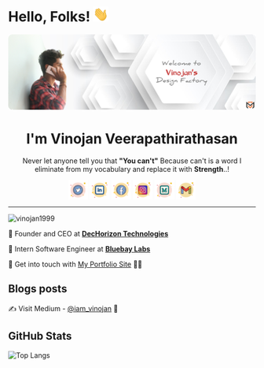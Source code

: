 
# Hello, Folks! <img src="img/Hi.gif" height="30px">

[![Header](img/profile-banner.png "Header")](https://vinojan.online)


<!-- ////////////////// START README FILE /////////////////// -->

<h1 align="center">I'm Vinojan Veerapathirathasan</h1>

<p align="center"> Never let anyone tell you that <b>"You can't"</b> Because can't is a word I eliminate from my vocabulary and replace it with <b>Strength</b>..!</p>

<p align="center">
<a href="https://twitter.com/imvinojanv" target="_blank"><img align="center" src="img/twitter1.svg" alt="twitter" height="40" width="40" /></a>
<a href="https://linkedin.com/in/imvinojanv" target="_blank"><img align="center" src="img/linkedin1.svg" alt="linkedin" height="40" width="40" /></a>
<a href="https://fb.com/imvinojanv" target="_blank"><img align="center" src="img/facebook1.svg" alt="facebook" height="40" width="40" /></a>
<a href="https://instagram.com/imvinojanv" target="_blank"><img align="center" src="img/instagram1.svg" alt="instagram" height="40" width="40" /></a>
<a href="https://medium.com/@imvinojanv" target="_blank"><img align="center" src="img/medium1.svg" alt="medium" height="40" width="40" /></a>
<a href="mailto:vinojan@dechorizon.com" target="_blank"><img align="center" src="img/gmail.svg" alt="email" height="40" width="40" /></a>
</p>
<!-- https://icons8.com/icons/ -->
<hr/>

<!-- Counter of profile viewers -->
<p align="left"> 
<img src="https://komarev.com/ghpvc/?username=imvinojanv&label=Profile%20views&color=0e75b6&style=flat" alt="vinojan1999" /> 
</p>


<!--//////////// About my self ////////////////-->
🔅 Founder and CEO at [**DecHorizon Technologies**](https://dechorizon.com/)

🔅 Intern Software Engineer at [**Bluebay Labs**](https://blubaylabs.co/)

<!-- 🔅 Previous Projects 💼
- [Adventure Club Website](https://ac-uok.com/)
- [SEO for TOWNCHIC](https://townchic.co/)
- [Eventers-Event](https://eventersevents.com/)
- [BookBae](https://www.bookbae.store/) -->

🔅 Get into touch with [My Portfolio Site](https://vinojan.online) 👨‍💻

<!-- 🔅 Lets checkout my articles on the [Medium](https://medium.com/@iam_vinojan) 📝 -->

<!--////////////// Blog section ///////////// -->
## Blogs posts
✍️ Visit Medium - [@iam_vinojan](https://medium.com/@imvinojanv) 📝

<!-- //////// GitHub Stats /////////////-->
## GitHub Stats
![Top Langs](https://github-readme-stats.vercel.app/api/top-langs/?username=imvinojanv&hide_progress=true&langs_count=20&theme=merko)

<!-- ![Anurag's GitHub stats](https://github-readme-stats.vercel.app/api?username=Vinojan1999&show_icons=true&theme=merko) -->


<!-- Twitter User name and Follower -->
<!-- <p align="left">
<a href="https://twitter.com/iam_vinojan" target="_blank"><img src="https://img.shields.io/twitter/follow/iam_vinojan?logo=twitter&style=for-the-badge" alt="iam_vinojan" /></a> 
</p> -->



<!-- ///////////// Languages ///////////// -->
<!-- <h3 align="left">Languages and Tools:</h3> -->
<!-- ## Languages & Tools -->
<!-- <p align="left">  -->
<!-- HTML -->
<!-- <a target="_blank"> <img src="img/html-5.svg" alt="html5" width="30" height="30"/> </a>  -->
<!-- CSS -->
<!-- <a target="_blank"> <img src="img/css-3.svg" alt="css3" width="30" height="30"/> </a>  -->
<!-- JS -->
<!-- <a target="_blank"> <img src="img/javascript.svg" alt="javascript" width="30" height="30"/> </a>  -->
<!-- Bootstrap -->
<!-- <a target="_blank"> <img src="https://raw.githubusercontent.com/devicons/devicon/master/icons/bootstrap/bootstrap-plain-wordmark.svg" alt="bootstrap" width="30" height="30"/> </a>  -->
<!-- React JS -->
<!-- <a target="_blank"> <img src="https://raw.githubusercontent.com/devicons/devicon/master/icons/react/react-original-wordmark.svg" alt="react" width="30" height="30"/> </a>  -->
<!-- Node JS -->
<!-- <a target="_blank"> <img src="img/nodejs-seeklogo.com.svg" alt="nodejs" width="30" height="30"/> </a>  -->
<!-- Vue JS -->
<!-- <a target="_blank"> <img src="img/vue-js.svg" alt="nodejs" width="30" height="30"/> </a>  -->
<!-- Angular JS -->
<!-- <a target="_blank"> <img src="img/angularjs.svg" alt="angular" width="30" height="30"/> </a>  -->
<!-- C -->
<!-- <a target="_blank"> <img src="https://raw.githubusercontent.com/devicons/devicon/master/icons/c/c-original.svg" alt="c" width="30" height="30"/> </a>  -->
 <!-- Java  -->
<!-- <a target="_blank"> <img src="https://raw.githubusercontent.com/devicons/devicon/master/icons/java/java-original.svg" alt="java" width="30" height="30"/> </a>  -->
<!-- PHP -->
<!-- <a target="_blank"> <img src="https://raw.githubusercontent.com/devicons/devicon/master/icons/php/php-original.svg" alt="php" width="30" height="30"/> </a>  -->
<!-- Python -->
<!-- <a target="_blank"> <img src="img/python.svg" alt="python" width="30" height="30"/> </a>  -->
<!-- Firebase -->
<!-- <a target="_blank"> <img src="https://www.vectorlogo.zone/logos/firebase/firebase-icon.svg" alt="firebase" width="30" height="30"/> </a>  -->
<!-- Kotlin -->
<!-- <a target="_blank"> <img src="img/kotlin.svg" alt="Kotlin" width="30" height="30"/> </a>  -->
<!-- Mongo DB -->
<!-- <a target="_blank"> <img src="https://raw.githubusercontent.com/devicons/devicon/master/icons/mongodb/mongodb-original-wordmark.svg" alt="mongodb" width="30" height="30"/> </a>  -->
<!-- npm -->
<!-- <a target="_blank"> <img src="img/npm.svg" alt="npm" width="30" height="30"/> </a>  -->
<!-- MySQL -->
<!-- <a target="_blank"> <img src="https://raw.githubusercontent.com/devicons/devicon/master/icons/mysql/mysql-original-wordmark.svg" alt="mysql" width="30" height="30"/> </a>  -->
<!-- GIT -->
<!-- <a target="_blank"> <img src="https://www.vectorlogo.zone/logos/git-scm/git-scm-icon.svg" alt="git" width="30" height="30"/> </a>   -->
<!-- Sass -->
<!-- <a target="_blank"> <img src="https://raw.githubusercontent.com/devicons/devicon/master/icons/sass/sass-original.svg" alt="sass" width="30" height="30"/> </a> -->
<!-- </p> -->

<!-- ///////////// Softwares //////////////// -->
<!-- <h3 align="left">Softwares:</h3> -->
<!-- ## -->
<!-- <p align="left"> -->
<!-- Adobe PS -->
<!-- <a target="_blank"> <img src="img/adobe-photoshop.svg" alt="photoshop" width="30" height="30"/> </a>  -->
<!-- Adobe AI -->
<!-- <a target="_blank"> <img src="https://www.vectorlogo.zone/logos/adobe_illustrator/adobe_illustrator-icon.svg" alt="illustrator" width="30" height="30"/> </a> -->
<!-- Adobe XD -->
<!-- <a target="_blank"> <img src="https://cdn.worldvectorlogo.com/logos/adobe-xd.svg" alt="xd" width="30" height="30"/> </a> -->
<!-- Figma -->
<!-- <a target="_blank"> <img src="https://www.vectorlogo.zone/logos/figma/figma-icon.svg" alt="figma" width="30" height="30"/> </a>  -->
<!-- Lunacy -->
<!-- <a target="_blank"> <img src="img/lunacy.svg" alt="lunacy" width="30" height="30"/> </a> -->
<!-- Android Studio -->
<!-- <a target="_blank"> <img src="img/android-studio.svg" alt="angular" width="30" height="30"/> </a> -->
<!-- VS code -->
<!-- <a target="_blank"> <img src="img/vs-code.svg" alt="angular" width="30" height="30"/> </a>   -->
<!-- Postman -->
<!-- <a target="_blank"> <img src="https://www.vectorlogo.zone/logos/getpostman/getpostman-icon.svg" alt="postman" width="30" height="30"/> </a>  -->
<!-- Heroku -->
<!-- <a target="_blank"> <img src="img/heroku.svg" alt="heroku" width="30" height="30"/> </a> -->
<!-- </p> -->




<!-- <h3 align="left">Trophy:</h3> -->
<!-- ## Trophy -->
<!-- <p align="center">  -->

<!-- [![trophy](https://github-profile-trophy.vercel.app/?username=vinojan1999&theme=monokai)]() -->
<!-- </p> -->



<!-- ///////////// Support //////////////// -->
<!-- <h3 align="left">Support:</h3> -->
<!-- ## GitHub Stats -->
<!-- <p><a href="https://www.buymeacoffee.com/iamvinojan"> <img align="left" src="https://cdn.buymeacoffee.com/buttons/v2/default-yellow.png" height="50" width="210" alt="iamvinojan" /></a></p><br><br> -->

<!-- <p><img align="center" src="https://github-readme-streak-stats.herokuapp.com/?user=vinojan1999&" alt="vinojan1999" /></p> -->


<!-- /////////////////////// -->


<!-- <a href="">
  <img align="center" src="https://github-readme-stats.vercel.app/api?username=imvinojanv&show_icons=true&line_height=27&count_private=true&title_color=ffffff&text_color=c9cacc&icon_color=2bbc8a&bg_color=1d1f21" alt="Vinojan's GitHub Stats"/>
</a> -->

<!-- <a href="">
  <img align="right" src="https://github-readme-stats.vercel.app/api/top-langs?username=imvinojanv&show_icons=true&locale=en&layout=compact&title_color=ffffff&text_color=c9cacc&icon_color=2bbc8a&bg_color=1d1f21" alt="vinojan1999" />
</a> -->

<!-- <hr> -->

<!-- [![Vinojan's Github Activity Graph](https://activity-graph.herokuapp.com/graph?username=Vinojan1999&theme=rogue&title_color=ffffff&text_color=c9cacc&icon_color=2bbc8a&bg_color=1d1f21)](https://github.com/Vinojan1999) -->


<!-- <a href="">
  <img align="center" src="https://github-readme-stats.vercel.app/api/pin/?username=nsadisha&repo=Report-Generation-System&title_color=ffffff&text_color=c9cacc&icon_color=2bbc8a&bg_color=1d1f21" />
</a>  -->

<!-- <a href="">
  <img align="center" src="https://github-readme-stats.vercel.app/api/pin/?username=Adventure-Club-mob&repo=Website&title_color=ffffff&text_color=c9cacc&icon_color=2bbc8a&bg_color=1d1f21" />
</a>  -->


